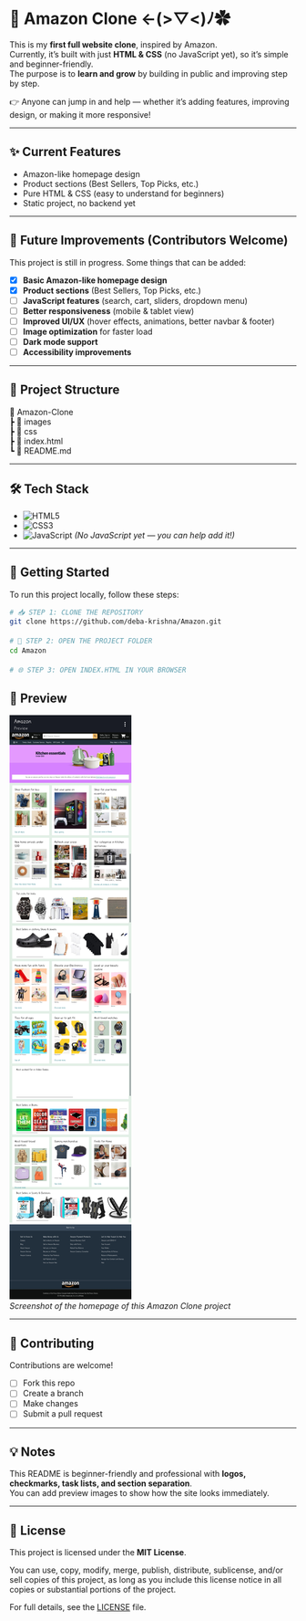 # 🛒 Amazon Clone ←⁠(⁠>⁠▽⁠<⁠)⁠ﾉ✿

This is my **first full website clone**, inspired by Amazon.  
Currently, it’s built with just **HTML & CSS** (no JavaScript yet), so it’s simple and beginner-friendly.  
The purpose is to **learn and grow** by building in public and improving step by step.  

👉 Anyone can jump in and help — whether it’s adding features, improving design, or making it more responsive!

---

## ✨ Current Features
- Amazon-like homepage design  
- Product sections (Best Sellers, Top Picks, etc.)  
- Pure HTML & CSS (easy to understand for beginners)  
- Static project, no backend yet  

---

## 🚀 Future Improvements (Contributors Welcome)
This project is still in progress. Some things that can be added:  
- [x] **Basic Amazon-like homepage design** 
- [x] **Product sections** (Best Sellers, Top Picks, etc.)  
- [ ] **JavaScript features** (search, cart, sliders, dropdown menu)  
- [ ] **Better responsiveness** (mobile & tablet view)  
- [ ] **Improved UI/UX** (hover effects, animations, better navbar & footer)  
- [ ] **Image optimization** for faster load  
- [ ] **Dark mode support**  
- [ ] **Accessibility improvements**  

---

## 📂 Project Structure
📂 Amazon-Clone  
┣ 📂 images  
┣ 📂 css  
┣ 📜 index.html  
┗ 📜 README.md  

---

## 🛠️ Tech Stack
- ![HTML5](https://img.shields.io/badge/HTML5-E34F26?logo=html5&logoColor=white)  
- ![CSS3](https://img.shields.io/badge/CSS3-1572B6?logo=css3&logoColor=white)  
- ![JavaScript](https://img.shields.io/badge/JavaScript-F7DF1E?logo=javascript&logoColor=black) *(No JavaScript yet — you can help add it!)*  

---

## 🚀 Getting Started  

To run this project locally, follow these steps:  

```bash
# 📥 STEP 1: CLONE THE REPOSITORY
git clone https://github.com/deba-krishna/Amazon.git

# 📂 STEP 2: OPEN THE PROJECT FOLDER
cd Amazon

# 🌐 STEP 3: OPEN INDEX.HTML IN YOUR BROWSER
```
## 👀 Preview
![Amazon Clone Preview](preview.jpg)  
*Screenshot of the homepage of this Amazon Clone project*

---

## 🤝 Contributing
 Contributions are welcome!  
- [ ] Fork this repo  
- [ ] Create a branch  
- [ ] Make changes  
- [ ] Submit a pull request

---

## 💡 Notes
This README is beginner-friendly and professional with **logos, checkmarks, task lists, and section separation**.  
You can add preview images to show how the site looks immediately.

---

## 📄 License

This project is licensed under the **MIT License**.  

You can use, copy, modify, merge, publish, distribute, sublicense, and/or sell copies of this project, as long as you include this license notice in all copies or substantial portions of the project.  

For full details, see the [LICENSE](LICENSE) file.

